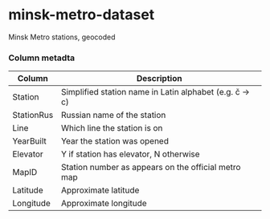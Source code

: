 # minsk-metro-dataset
Minsk Metro stations, geocoded

### Column metadta

|Column|Description|
|--|--|
|Station|Simplified station name in Latin alphabet (e.g. č -> c)
|StationRus|Russian name of the station
|Line|Which line the station is on
|YearBuilt|Year the station was opened
|Elevator|Y if station has elevator, N otherwise
|MapID| Station number as appears on the official metro map|
|Latitude| Approximate latitude
|Longitude|Approximate longitude

